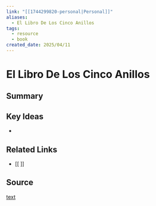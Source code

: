```yaml
---
link: "[[1744299820-personal|Personal]]"
aliases:
  - El Libro De Los Cinco Anillos
tags:
  - resource
  - book
created_date: 2025/04/11
---
```

# El Libro De Los Cinco Anillos

## Summary


## Key Ideas
- 

## Related Links
- [[ ]]

## Source
[text](url) 
